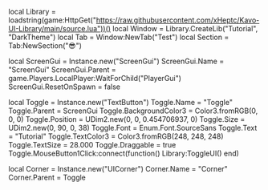 
local Library = loadstring(game:HttpGet("https://raw.githubusercontent.com/xHeptc/Kavo-UI-Library/main/source.lua"))()
local Window = Library.CreateLib("Tutorial", "DarkTheme")
local Tab = Window:NewTab("Test")
local Section = Tab:NewSection("😎")
 
local ScreenGui = Instance.new("ScreenGui")
ScreenGui.Name = "ScreenGui"
ScreenGui.Parent = game.Players.LocalPlayer:WaitForChild("PlayerGui")
ScreenGui.ResetOnSpawn = false
 
local Toggle = Instance.new("TextButton")
Toggle.Name = "Toggle"
Toggle.Parent = ScreenGui
Toggle.BackgroundColor3 = Color3.fromRGB(0, 0, 0)
Toggle.Position = UDim2.new(0, 0, 0.454706937, 0)
Toggle.Size = UDim2.new(0, 90, 0, 38)
Toggle.Font = Enum.Font.SourceSans
Toggle.Text = "Tutorial"
Toggle.TextColor3 = Color3.fromRGB(248, 248, 248)
Toggle.TextSize = 28.000
Toggle.Draggable = true
Toggle.MouseButton1Click:connect(function()
    Library:ToggleUI()
end)
 
local Corner = Instance.new("UICorner")
Corner.Name = "Corner"
Corner.Parent = Toggle
